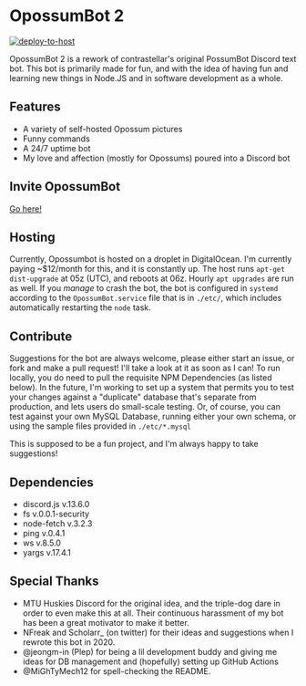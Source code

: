 # OpossumBot 2
[![deploy-to-host](https://github.com/Contrastellar/OpossumBot/actions/workflows/deploy.yml/badge.svg)](https://github.com/Contrastellar/OpossumBot/actions/workflows/deploy.yml)

OpossumBot 2 is a rework of contrastellar's original PossumBot Discord text bot. This bot is primarily made for fun, and with the idea of having fun and learning new things in Node.JS and in software development as a whole.

## Features
* A variety of self-hosted Opossum pictures
* Funny commands
* A 24/7 uptime bot
* My love and affection (mostly for Opossums) poured into a Discord bot

## Invite OpossumBot
[Go here!](http://invite.contrastellar.com "Redirect to a Discord Invite Page")

## Hosting
Currently, Opossumbot is hosted on a droplet in DigitalOcean. I'm currently paying ~$12/month for this, and it is constantly up. The host runs `apt-get dist-upgrade` at 05z (UTC), and reboots at 06z. Hourly `apt upgrades` are run as well. If you *manage* to crash the bot, the bot is configured in `systemd` according to the `OpossumBot.service` file that is in `./etc/`, which includes automatically restarting the `node` task.

## Contribute
Suggestions for the bot are always welcome, please either start an issue, or fork and make a pull request! I'll take a look at it as soon as I can!
To run locally, you do need to pull the requisite NPM Dependencies (as listed below). In the future, I'm working to set up a system that permits you to test your changes against a "duplicate" database that's separate from production, and lets users do small-scale testing. Or, of course, you can test against your own MySQL Database, running either your own schema, or using the sample files provided in `./etc/*.mysql`

This is supposed to be a fun project, and I'm always happy to take suggestions!

## Dependencies 
* discord.js v.13.6.0
* fs v.0.0.1-security
* node-fetch v.3.2.3
* ping v.0.4.1
* ws v.8.5.0
* yargs v.17.4.1

## Special Thanks
* MTU Huskies Discord for the original idea, and the triple-dog dare in order to even make this at all. Their continuous harassment of my bot has been a great motivator to make it better.
* NFreak and Scholarr_ (on twitter) for their ideas and suggestions when I rewrote this bot in 2020.
* @jeongm-in (Plep) for being a lil development buddy and giving me ideas for DB management and (hopefully) setting up GitHub Actions
* @MiGhTyMech12 for spell-checking the README.
